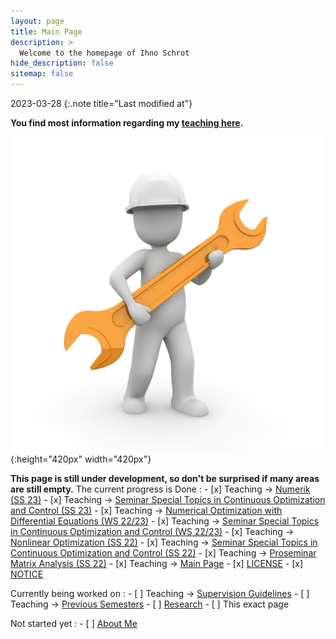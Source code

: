 ```yaml
---
layout: page
title: Main Page
description: >
  Welcome to the homepage of Ihno Schrot
hide_description: false
sitemap: false
---
```


2023-03-28
{:.note title="Last modified at"}

**You find most information regarding my [teaching here][teaching].**

![Full-width image](/assets/img/construction.jpg){:height="420px" width="420px"}


**This page is still under development, so don't be surprised if many areas are still empty.** 
The current progress is
Done
:   - [x] Teaching -> [Numerik (SS 23)][num]
    - [x] Teaching -> [Seminar Special Topics in Continuous Optimization and Control (SS 23)][seminar23] 
    - [x] Teaching -> [Numerical Optimization with Differential Equations (WS 22/23)][node]
    - [x] Teaching -> [Seminar Special Topics in Continuous Optimization and Control (WS 22/23)][seminar22_23] 
    - [x] Teaching -> [Nonlinear Optimization (SS 22)][nlo]
    - [x] Teaching -> [Seminar Special Topics in Continuous Optimization and Control (SS 22)][seminar] 
    - [x] Teaching -> [Proseminar Matrix Analysis (SS 22)][proseminar]
    - [x] Teaching -> [Main Page][teaching]
    - [x] [LICENSE][license]
    - [x] [NOTICE][notice]
  
Currently being worked on
:   - [ ] Teaching -> [Supervision Guidelines][guide]
    - [ ] Teaching -> [Previous Semesters][previous]
    - [ ] [Research]
    - [ ] This exact page
  
Not started yet
:   - [ ] [About Me][about]

[teaching]: /teaching/README.md
[num]: /teaching/ss23/numerik.md
[seminar23]: /teaching/ss23/seminar.md
[node]: /teaching/ws22_23/node.md
[seminar22_23]: /teaching/ws22_23/seminar.md
[seminar]: /teaching/ss22/seminar.md
[proseminar]: /teaching/ss22/proseminar.md
[nlo]: /teaching/ss22/nlo.md
[guide]: /teaching/supervision_guidelines.md
[previous]: /teaching/previous_semesters.md
[license]: LICENSE.md
[notice]: NOTICE.md
[research]: /research/README.md
[about]: about.md

